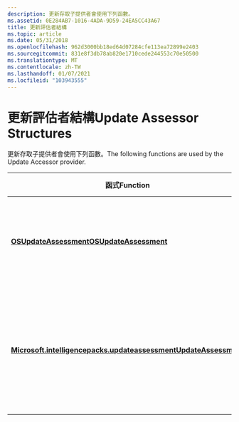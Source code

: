 ```yaml
---
description: 更新存取子提供者會使用下列函數。
ms.assetid: 0E284AB7-1016-4ADA-9D59-24EA5CC43A67
title: 更新評估者結構
ms.topic: article
ms.date: 05/31/2018
ms.openlocfilehash: 962d3000bb18ed64d07284cfe113ea72899e2403
ms.sourcegitcommit: 831e8f3db78ab820e1710cede244553c70e50500
ms.translationtype: MT
ms.contentlocale: zh-TW
ms.lasthandoff: 01/07/2021
ms.locfileid: "103943555"
---
```

# <a name="update-assessor-structures"></a><span data-ttu-id="1dfc9-103">更新評估者結構</span><span class="sxs-lookup"><span data-stu-id="1dfc9-103">Update Assessor Structures</span></span>

<span data-ttu-id="1dfc9-104">更新存取子提供者會使用下列函數。</span><span class="sxs-lookup"><span data-stu-id="1dfc9-104">The following functions are used by the Update Accessor provider.</span></span>



| <span data-ttu-id="1dfc9-105">函式</span><span class="sxs-lookup"><span data-stu-id="1dfc9-105">Function</span></span>                                         | <span data-ttu-id="1dfc9-106">描述</span><span class="sxs-lookup"><span data-stu-id="1dfc9-106">Description</span></span>                                                           |
|--------------------------------------------------|-----------------------------------------------------------------------|
| [<span data-ttu-id="1dfc9-107">**OSUpdateAssessment**</span><span class="sxs-lookup"><span data-stu-id="1dfc9-107">**OSUpdateAssessment**</span></span>](/windows/win32/api/waasapitypes/ns-waasapitypes-osupdateassessment) | <span data-ttu-id="1dfc9-108">定義目標裝置上作業系統的最新狀態。</span><span class="sxs-lookup"><span data-stu-id="1dfc9-108">Defines how up-to-date the OS on a targeted device is.</span></span>                |
| [<span data-ttu-id="1dfc9-109">**Microsoft.intelligencepacks.updateassessment**</span><span class="sxs-lookup"><span data-stu-id="1dfc9-109">**UpdateAssessment**</span></span>](/windows/win32/api/waasapitypes/ns-waasapitypes-osupdateassessment)   | <span data-ttu-id="1dfc9-110">包含的資訊會評估已安裝作業系統的最新狀態。</span><span class="sxs-lookup"><span data-stu-id="1dfc9-110">Contains information that assesses how up-to-date an installed OS is.</span></span> |



 

 

 



